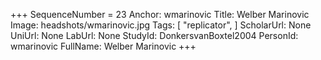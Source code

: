 +++
SequenceNumber =  23
Anchor: wmarinovic
Title: Welber Marinovic
Image: headshots/wmarinovic.jpg
Tags: [ "replicator", ]
ScholarUrl: None
UniUrl: None
LabUrl: None
StudyId: DonkersvanBoxtel2004
PersonId: wmarinovic
FullName: Welber Marinovic
+++